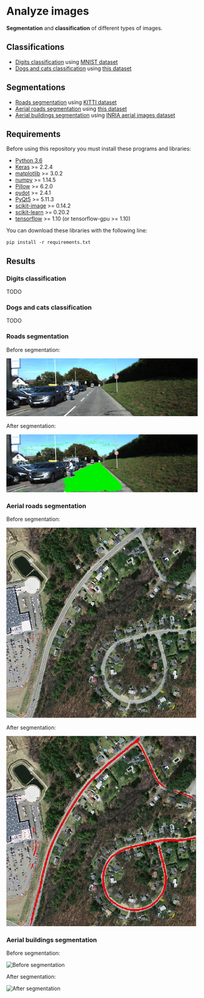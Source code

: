 Analyze images
==============

**Segmentation** and **classification** of different types of images.

Classifications
---------------
  - [Digits classification](#digits-classification) using [MNIST dataset](http://yann.lecun.com/exdb/mnist/)
  - [Dogs and cats classification](#dogs-and-cats-classification) using [this dataset](https://www.kaggle.com/c/dogs-vs-cats)

Segmentations
-------------
  - [Roads segmentation](#roads-segmentation) using [KITTI dataset](http://www.cvlibs.net/datasets/kitti/eval_road.php)
  - [Aerial roads segmentation](#aerial-roads-segmentation) using [this dataset](https://www.cs.toronto.edu/~vmnih/data/)
  - [Aerial buildings segmentation](#aerial-buildings-segmentation) using [INRIA aerial images dataset](https://project.inria.fr/aerialimagelabeling/)

Requirements
------------

Before using this repository you must install these programs and libraries:
- [Python 3.6](https://www.python.org/downloads/release/python-360/)
- [Keras](https://keras.io/) >= 2.2.4
- [matplotlib](https://matplotlib.org/) >= 3.0.2
- [numpy](http://www.numpy.org/) >= 1.14.5
- [Pillow](https://pillow.readthedocs.io/en/stable/) >= 6.2.0
- [pydot](https://pypi.org/project/pydot/) >= 2.4.1
- [PyQt5](https://pypi.org/project/PyQt5/) >= 5.11.3
- [scikit-image](https://scikit-image.org/) >= 0.14.2
- [scikit-learn](https://scikit-learn.org/) >= 0.20.2
- [tensorflow](https://www.tensorflow.org/) >= 1.10 (or tensorflow-gpu >= 1.10)

You can download these libraries with the following line:
```
pip install -r requirements.txt
```

Results
-------

### Digits classification

TODO

### Dogs and cats classification

TODO

### Roads segmentation

Before segmentation:

![Before segmentation](examples/roads/um_000014_unsegmented_img.jpg)

After segmentation:

![After segmentation](examples/roads/um_000014_segmented_img.jpg)

### Aerial roads segmentation

Before segmentation:

![Before segmentation](examples/aerial_roads/18328735_15_22_unsegmented_img.jpg)

After segmentation:

![After segmentation](examples/aerial_roads/18328735_15_22_segmented_img.jpg)

### Aerial buildings segmentation

Before segmentation:

![Before segmentation](examples/aerial_buildings/bellingham2_unsegmented_img.jpg)

After segmentation:

![After segmentation](examples/aerial_buildings/bellingham2_segmented_img.jpg)
